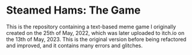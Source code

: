 # Steamed Hams: The Game
This is the repository containing a text-based meme game I originally created on the 25th of May, 2022, which was later uploaded to itch.io on the 13th of May, 2023.
This is the original version before being refactored and improved, and it contains many errors and glitches.
